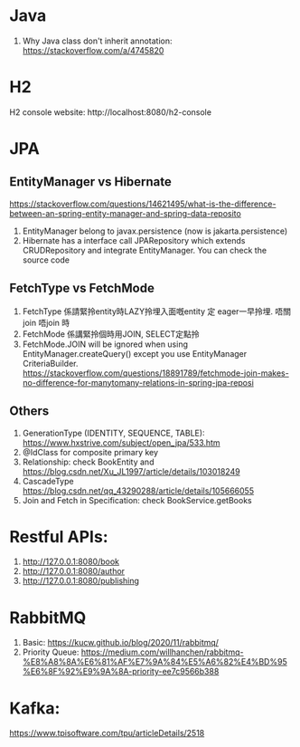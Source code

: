 # Java
1. Why Java class don't inherit annotation: https://stackoverflow.com/a/4745820

# H2
H2 console website: http://localhost:8080/h2-console

# JPA
## EntityManager vs Hibernate
https://stackoverflow.com/questions/14621495/what-is-the-difference-between-an-spring-entity-manager-and-spring-data-reposito
1. EntityManager belong to javax.persistence (now is jakarta.persistence)
2. Hibernate has a interface call JPARepository which extends CRUDRepository and integrate EntityManager. You can check the source code

## FetchType vs FetchMode
1. FetchType 係請緊拎entity時LAZY拎埋入面嘅entity 定 eager一早拎埋. 唔關join 唔join 時
2. FetchMode 係講緊拎個時用JOIN, SELECT定點拎
3. FetchMode.JOIN will be ignored when using EntityManager.createQuery() except you use EntityManager CriteriaBuilder. https://stackoverflow.com/questions/18891789/fetchmode-join-makes-no-difference-for-manytomany-relations-in-spring-jpa-reposi

## Others
1. GenerationType (IDENTITY, SEQUENCE, TABLE): https://www.hxstrive.com/subject/open_jpa/533.htm
2. @IdClass for composite primary key 
3. Relationship: check BookEntity and https://blog.csdn.net/Xu_JL1997/article/details/103018249
4. CascadeType https://blog.csdn.net/qq_43290288/article/details/105666055
5. Join and Fetch in Specification: check BookService.getBooks

# Restful APIs:
1. http://127.0.0.1:8080/book
2. http://127.0.0.1:8080/author
3. http://127.0.0.1:8080/publishing

# RabbitMQ
1. Basic: https://kucw.github.io/blog/2020/11/rabbitmq/
2. Priority Queue: https://medium.com/willhanchen/rabbitmq-%E8%A8%8A%E6%81%AF%E7%9A%84%E5%A6%82%E4%BD%95%E6%8F%92%E9%9A%8A-priority-ee7c9566b388

# Kafka:
https://www.tpisoftware.com/tpu/articleDetails/2518